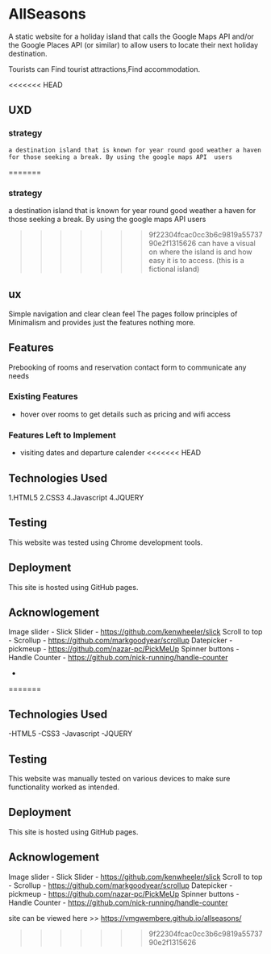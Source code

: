 # AllSeasons

A static website for a holiday island that calls the Google Maps API and/or the Google Places API (or similar) 
to allow users to locate  their next holiday destination.

Tourists can Find tourist attractions,Find accommodation.
 
<<<<<<< HEAD
## UXD
 
### strategy

    a destination island that is known for year round good weather a haven for those seeking a break. By using the google maps API  users
=======
 
### strategy

   a destination island that is known for year round good weather a haven for those seeking a break. By using the google maps API  users
>>>>>>> 9f22304fcac0cc3b6c9819a5573790e2f1315626
    can have a visual on where the island is and how easy it is to access. (this is a fictional island)

## ux

Simple navigation and clear clean feel
The pages follow principles of Minimalism and provides just the features nothing more.

## Features

Prebooking of rooms and reservation
contact form to communicate any needs

### Existing Features
- hover over rooms to get details such as pricing and wifi access


### Features Left to Implement
- visiting dates and departure calender
<<<<<<< HEAD

## Technologies Used

1.HTML5
2.CSS3
4.Javascript
4.JQUERY

## Testing
This website was tested using Chrome development tools.

## Deployment
   This site is hosted using GitHub pages.
   
## Acknowlogement


Image slider - Slick Slider - https://github.com/kenwheeler/slick
Scroll to top - Scrollup - https://github.com/markgoodyear/scrollup
Datepicker - pickmeup - https://github.com/nazar-pc/PickMeUp
Spinner buttons - Handle Counter - https://github.com/nick-running/handle-counter


- 
=======

## Technologies Used

-HTML5
-CSS3
-Javascript
-JQUERY

## Testing
This website was manually tested on various devices to make sure functionality worked as intended.

## Deployment
   This site is hosted using GitHub pages.
   
## Acknowlogement

Image slider - Slick Slider - https://github.com/kenwheeler/slick
Scroll to top - Scrollup - https://github.com/markgoodyear/scrollup
Datepicker - pickmeup - https://github.com/nazar-pc/PickMeUp
Spinner buttons - Handle Counter - https://github.com/nick-running/handle-counter


site can be viewed here >> https://vmgwembere.github.io/allseasons/

>>>>>>> 9f22304fcac0cc3b6c9819a5573790e2f1315626
